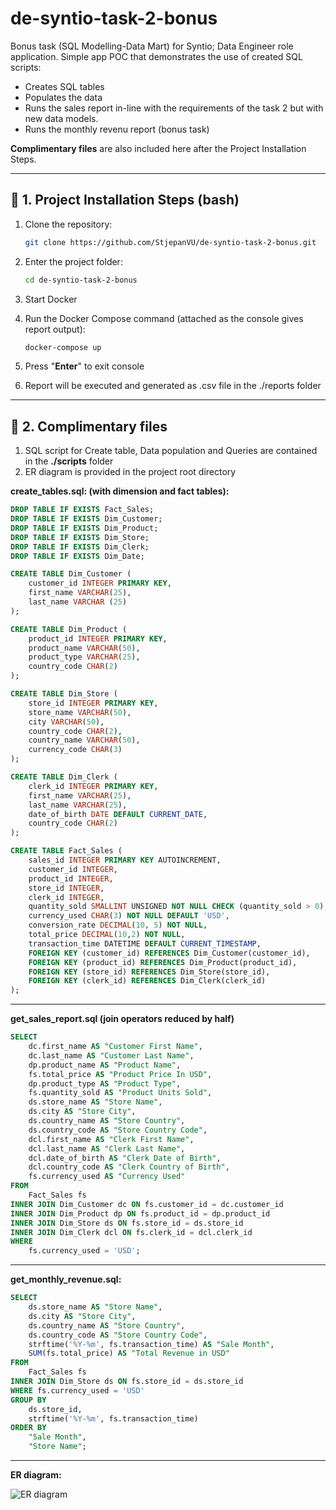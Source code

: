 # de-syntio-task-2-bonus
Bonus task (SQL Modelling-Data Mart) for Syntio; Data Engineer role application.
Simple app POC that demonstrates the use of created SQL scripts:
- Creates SQL tables
- Populates the data 
- Runs the sales report in-line with the requirements of the task 2 but with new data models.
- Runs the monthly revenu report (bonus task)

**Complimentary files** are also included here after the Project Installation Steps.

---
## 🚀 1. Project Installation Steps (bash)

1. Clone the repository:

    ```bash
    git clone https://github.com/StjepanVU/de-syntio-task-2-bonus.git
    ```


2. Enter the project folder:

    ```bash
    cd de-syntio-task-2-bonus
    ```


3. Start Docker


4. Run the Docker Compose command (attached as the console gives report output):

    ```bash
    docker-compose up
    ```    

5. Press "**Enter**" to exit console

   
6. Report will be executed and generated as .csv file in the ./reports folder
---
## 📂 2. Complimentary files
1. SQL script for Create table, Data population and Queries are contained in the **./scripts** folder
2. ER diagram is provided in the project root directory

**create_tables.sql: (with dimension and fact tables):**
```sql
DROP TABLE IF EXISTS Fact_Sales;
DROP TABLE IF EXISTS Dim_Customer;
DROP TABLE IF EXISTS Dim_Product;
DROP TABLE IF EXISTS Dim_Store;
DROP TABLE IF EXISTS Dim_Clerk;
DROP TABLE IF EXISTS Dim_Date;

CREATE TABLE Dim_Customer (
    customer_id INTEGER PRIMARY KEY,
    first_name VARCHAR(25),
    last_name VARCHAR (25)
);

CREATE TABLE Dim_Product (
    product_id INTEGER PRIMARY KEY,
    product_name VARCHAR(50),
    product_type VARCHAR(25),
    country_code CHAR(2)
);

CREATE TABLE Dim_Store (
    store_id INTEGER PRIMARY KEY,
    store_name VARCHAR(50),
    city VARCHAR(50),
    country_code CHAR(2),
    country_name VARCHAR(50),
    currency_code CHAR(3)
);

CREATE TABLE Dim_Clerk (
    clerk_id INTEGER PRIMARY KEY,
    first_name VARCHAR(25),
    last_name VARCHAR(25),
    date_of_birth DATE DEFAULT CURRENT_DATE,
    country_code CHAR(2)
);

CREATE TABLE Fact_Sales (
    sales_id INTEGER PRIMARY KEY AUTOINCREMENT,
    customer_id INTEGER,
    product_id INTEGER,
    store_id INTEGER,
    clerk_id INTEGER,
    quantity_sold SMALLINT UNSIGNED NOT NULL CHECK (quantity_sold > 0),
    currency_used CHAR(3) NOT NULL DEFAULT 'USD',
    conversion_rate DECIMAL(10, 5) NOT NULL,
    total_price DECIMAL(10,2) NOT NULL,
    transaction_time DATETIME DEFAULT CURRENT_TIMESTAMP,
    FOREIGN KEY (customer_id) REFERENCES Dim_Customer(customer_id),
    FOREIGN KEY (product_id) REFERENCES Dim_Product(product_id),
    FOREIGN KEY (store_id) REFERENCES Dim_Store(store_id),
    FOREIGN KEY (clerk_id) REFERENCES Dim_Clerk(clerk_id)
);
```
---
**get_sales_report.sql (join operators reduced by half)**
```sql
SELECT
    dc.first_name AS "Customer First Name",
    dc.last_name AS "Customer Last Name",
    dp.product_name AS "Product Name",
    fs.total_price AS "Product Price In USD",
    dp.product_type AS "Product Type",
    fs.quantity_sold AS "Product Units Sold",
    ds.store_name AS "Store Name",
    ds.city AS "Store City",
    ds.country_name AS "Store Country",
    ds.country_code AS "Store Country Code",
    dcl.first_name AS "Clerk First Name",
    dcl.last_name AS "Clerk Last Name",
    dcl.date_of_birth AS "Clerk Date of Birth",
    dcl.country_code AS "Clerk Country of Birth",
    fs.currency_used AS "Currency Used"
FROM
    Fact_Sales fs
INNER JOIN Dim_Customer dc ON fs.customer_id = dc.customer_id
INNER JOIN Dim_Product dp ON fs.product_id = dp.product_id
INNER JOIN Dim_Store ds ON fs.store_id = ds.store_id
INNER JOIN Dim_Clerk dcl ON fs.clerk_id = dcl.clerk_id
WHERE
    fs.currency_used = 'USD';
```
---
**get_monthly_revenue.sql:**
```sql
SELECT
    ds.store_name AS "Store Name",
    ds.city AS "Store City",
    ds.country_name AS "Store Country",
    ds.country_code AS "Store Country Code",
    strftime('%Y-%m', fs.transaction_time) AS "Sale Month",
    SUM(fs.total_price) AS "Total Revenue in USD"
FROM
    Fact_Sales fs
INNER JOIN Dim_Store ds ON fs.store_id = ds.store_id
WHERE fs.currency_used = 'USD'
GROUP BY
    ds.store_id,
    strftime('%Y-%m', fs.transaction_time)
ORDER BY
    "Sale Month",
    "Store Name";
```
---
**ER diagram:**

![ER diagram](https://github.com/user-attachments/assets/f13c57e0-e674-4f5d-b581-efc2db8e21c6)
